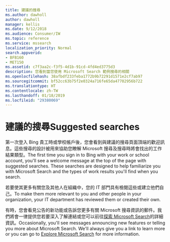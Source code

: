 ```yaml
---
title: 建議的搜尋
ms.author: dawholl
author: dawholl
manager: kellis
ms.date: 9/12/2018
ms.audience: Consumer/IW
ms.topic: reference
ms.service: mssearch
localization_priority: Normal
search.appverid:
- BFB160
- MET150
ms.assetid: c7f3aa2c-f3f5-4d1b-91cd-4fd4ed3775d3
description: 您看到當您使用 Microsoft Search 範例搜尋的相關
ms.openlocfilehash: 38afbdf233feba1772b9b72291d1571e2cf7ab97
ms.sourcegitcommit: bf52cc63b75f2e0324a716fe65da47702956b722
ms.translationtype: HT
ms.contentlocale: zh-TW
ms.lasthandoff: 01/18/2019
ms.locfileid: "29380069"
---
```

# <a name="suggested-searches"></a><span data-ttu-id="3a2c9-103">建議的搜尋</span><span class="sxs-lookup"><span data-stu-id="3a2c9-103">Suggested searches</span></span>

<span data-ttu-id="3a2c9-p101">第一次登入 Bing 貴工時或學校帳戶後，您會看到與建議的搜尋頁面頂端的歡迎訊息。這些搜尋的設計被用來協助您瞭解 Microsoft 搜尋及搜尋時將會找出的工作結果類型。</span><span class="sxs-lookup"><span data-stu-id="3a2c9-p101">The first time you sign in to Bing with your work or school account, you'll see a welcome message at the top of the page with suggested searches. These searches are designed to help familiarize you with Microsoft Search and the types of work results you'll find when you search.</span></span>
  
<span data-ttu-id="3a2c9-106">若要使其更多有關您及其他人在組織中，您的 IT 部門具有檢閱這些或建立他們自己。</span><span class="sxs-lookup"><span data-stu-id="3a2c9-106">To make them more relevant to you and other people in your organization, your IT department has reviewed them or created their own.</span></span>
  
<span data-ttu-id="3a2c9-p102">有時，您會看見公告的新功能或告訴您更多有關 Microsoft 搜尋資訊的郵件。我們將會一律提供您若要深入了解連結或您可以前往[探索 Microsoft Search](https://www.bing.com/business/explore)的詳細資訊。</span><span class="sxs-lookup"><span data-stu-id="3a2c9-p102">Occasionally, you'll see messages announcing new features or telling you more about Microsoft Search. We'll always give you a link to learn more or you can go to [Explore Microsoft Search](https://www.bing.com/business/explore) for more information.</span></span> 

  

